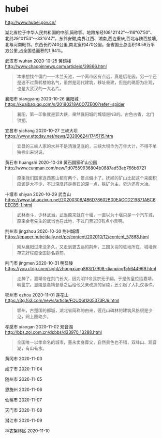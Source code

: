 # hubei

http://www.hubei.gov.cn/

湖北省位于中华人民共和国的中部,简称鄂。地跨东经108°21′42″～116°07′50″、北纬29°01′53″～33°6′47″。东邻安徽,南界江西、湖南,西连重庆,西北与陕西接壤,北与河南毗邻。东西长约740公里,南北宽约470公里。全省国土总面积18.59万平方公里,占全国总面积的1.94%。

武汉市 wuhan 2020-10-25 黄鹤楼 http://www.chaopinnews.com/articleid/39866.html

> 本来想找个偏门——木兰天池，一个离市区有点远，真是后花园，另一个还是逃不过黄鹤楼的名气，虽然是现代建筑，移址重建，但是的确蔚为壮观，也是大武汉的一大名片。

襄阳市 xiangyang 2020-10-26 襄阳城 https://kuaibao.qq.com/s/20180218A0O7ZE00?refer=spider

> 襄阳，第一印象就是郭大侠，果然襄阳城的城墙是NB的。古色古香，北门锁钥。

宜昌市 yichang 2020-10-27 三峡大坝 https://www.ettoday.net/news/20200624/1745115.htm

> 宜昌的三峡人家的水并不是清澈见底的，三峡大坝作为万年大计，不得不单独拎出来说说。

黄石市 huangshi 2020-10-28 黄石国家矿山公园 http://www.cunman.com/new/1d07559936804b0887ad53ab766b6721

> 原来我们国家连西塞山都有两个，景点偏小了。抚顺的矿山比起这个来面积应该是大不少，不过深度还是黄石的深一点，铁矿为主，旁边还有大冶。

十堰市 shiyan 2020-10-29 武当山 https://www.latiaozixun.net/20200308/4B6D78602B00EACCD219871ABC6EECB5-1.html

> 武林泰斗，少林武当，武当原来就在十堰，一直以为十堰只是一个汽车城，原来金老先生的武当也在此地，不过门票230有点小贵啊。

荆州市 jingzhou 2020-10-30 荆州城墙 https://epaper.hubeidaily.net/pc/content/202010/12/content_57868.html

> 刚从襄阳过来没多久，又走到更古远的荆州，三国关羽的驻地所在，城墙保存完好程度全国排名靠前。

荆门市 jingmen 2020-10-31 明显陵 https://you.ctrip.com/sight/zhongxiang863/17908-dianping155644969.html

> 走神了，嘉靖帝在荆门长大，因为明11帝武宗无子嗣，于是传皇位给嘉靖，明世宗。显陵是嘉靖登基之后给他父亲改造的皇陵，还引起了大礼议事件。

鄂州市 ezhou 2020-11-01 莲花山 https://3g.163.com/news/article/FOU06I1205373PJ6.html

> 鄂州，古楚国的都城，湖北省简称的由来，莲花山碑林的建筑风格很是少见，网上图略少。

孝感市 xiaogan 2020-11-02 观音湖 http://bbs.zol.com.cn/dcbbs/d33970_13288.html

> 全国唯一以孝命名的城市，董永卖身葬父，自然景色也不错，双峰山、观音湖，有山有水。

黄冈市 2020-11-03

咸宁市 2020-11-04

随州市 2020-11-05

恩施州 2020-11-06

仙桃市 2020-11-07

天门市 2020-11-08

潜江市 2020-11-09

神农架林区 2020-11-10